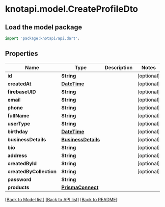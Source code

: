 # knotapi.model.CreateProfileDto

## Load the model package
```dart
import 'package:knotapi/api.dart';
```

## Properties
Name | Type | Description | Notes
------------ | ------------- | ------------- | -------------
**id** | **String** |  | [optional] 
**createdAt** | [**DateTime**](DateTime.md) |  | [optional] 
**firebaseUID** | **String** |  | [optional] 
**email** | **String** |  | [optional] 
**phone** | **String** |  | [optional] 
**fullName** | **String** |  | [optional] 
**userType** | **String** |  | [optional] 
**birthday** | [**DateTime**](DateTime.md) |  | [optional] 
**businessDetails** | [**BusinessDetails**](BusinessDetails.md) |  | [optional] 
**bio** | **String** |  | [optional] 
**address** | **String** |  | [optional] 
**createdById** | **String** |  | [optional] 
**createdByCollection** | **String** |  | [optional] 
**password** | **String** |  | 
**products** | [**PrismaConnect**](PrismaConnect.md) |  | 

[[Back to Model list]](../README.md#documentation-for-models) [[Back to API list]](../README.md#documentation-for-api-endpoints) [[Back to README]](../README.md)


